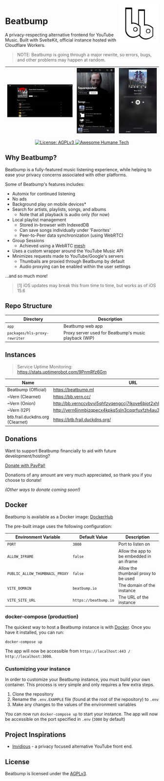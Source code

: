 <img align="right" src=".repo/images/logo-header.png" width="128px" height="128px" />

# Beatbump

A privacy-respecting alternative frontend for YouTube Music. Built with SvelteKit, official instance hosted with
Cloudflare Workers.

> NOTE: Beatbump is going through a major rewrite, so errors, bugs, and other problems may happen at random.

<div align="center">

| <img src=".repo/images/playlist.jpeg" width=""/> | <img src=".repo/images/m_artist.png" width="" height="auto"/> | <img src=".repo/images/m_queue.png" width=""/> |
| ------------------------------------------------ | ------------------------------------------------------------- | ---------------------------------------------- |

</div>
<p align="center">
	  <a href="https://www.gnu.org/licenses/agpl-3.0.en.html">
    <img alt="License: AGPLv3" src="https://shields.io/badge/License-AGPL%20v3-blue.svg">
  </a>
  <a href="https://github.com/humanetech-community/awesome-humane-tech">
    <img alt="Awesome Humane Tech" src="https://raw.githubusercontent.com/humanetech-community/awesome-humane-tech/main/humane-tech-badge.svg?sanitize=true">
  </a>
</p>

## Why Beatbump?

Beatbump is a fully-featured music listening experience, while helping to ease your privacy concerns associated with
other platforms.

Some of Beatbump's features includes:

- Automix for continued listening
- No ads
- Background play on mobile devices\*
- Search for artists, playlists, songs, and albums
  - Note that all playback is audio only (for now)
- Local playlist management
  - Stored in-browser with IndexedDB
  - Can save songs individually under 'Favorites'
  - Peer-to-Peer data synchronization (using WebRTC)
- Group Sessions
  - Achieved using a WebRTC [mesh](https://en.wikipedia.org/wiki/Mesh_networking)
- Uses a custom wrapper around the YouTube Music API
- Minimizes requests made to YouTube/Google's servers
  - Thumbails are proxied through Beatbump by default
  - Audio proxying can be enabled within the user settings

...and so much more!

> [1] iOS updates may break this from time to time, but works as of iOS 15.6

## Repo Structure

| Directory                     | Description                                           |
| ----------------------------- | ----------------------------------------------------- |
| `app`                         | Beatbump web app                                      |
| `packages/hls-proxy-rewriter` | Proxy server used for Beatbump's music playback (WIP) |

## Instances

> Service Uptime Monitoring: https://stats.uptimerobot.com/9PnmRfz6Gm

| Name                             | URL                                                                       |
| -------------------------------- | ------------------------------------------------------------------------- |
| Beatbump (Official)              | https://beatbump.ml                                                       |
| ~Vern (Clearnet)                 | https://bb.vern.cc/                                                       |
| ~Vern (Onion)                    | http://bb.vernccvbvyi5qhfzyqengccj7lkove6bjot2xhh5kajhwvidqafczrad.onion/ |
| ~Vern (I2P)                      | http://vern6inmbjzqpecx4kpkq5sln3cqqrfuxfzh4au3tpxbsfbwbnta.b32.i2p/      |
| btb.frail.duckdns.org (Clearnet) | https://btb.frail.duckdns.org/                                            |

## Donations

Want to support Beatbump financially to aid with future development/hosting?

[Donate with PayPal!](https://www.paypal.com/donate/?hosted_button_id=E6YRHKS2H2KP2)

Donations of any amount are very much appreciated, so thank you if you choose to donate!

_(Other ways to donate coming soon!)_

## Docker

Beatbump is available as a Docker image: [DockerHub](https://hub.docker.com/r/snuffydev/beatbump)

The pre-built image uses the following configuration:

| Environment Variable           | Default Value         | Description                               |
| ------------------------------ | --------------------- | ----------------------------------------- |
| `PORT`                         | `3000`                | Port to listen on                         |
| `ALLOW_IFRAME`                 | `false`               | Allow the app to be embedded in an iframe |
| `PUBLIC_ALLOW_THUMBNAIL_PROXY` | `false`               | Allow the thumbnail proxy to be used      |
| `VITE_DOMAIN`                  | `beatbump.io`         | The domain of the instance                |
| `VITE_SITE_URL`                | `https://beatbump.io` | The URL of the instance                   |

### docker-compose (production)

The quickest way to host a Beatbump instance is with [Docker](https://www.docker.com/get-started). Once you have it
installed, you can run:

```
docker-compose up
```

The app will now be accessible from `https://localhost:443 / http://localhost:3000`.

### Customizing your instance

In order to customize your Beatbump instance, you must build your own container. This process is very simple and only
requires a few extra steps.

1. Clone the repository
2. Rename the `.env.EXAMPLE` file (found at the root of the repository) to `.env`
3. Make any changes to the values of the environment variables

You can now run `docker-compose up` to start your instance. The app will now be accessible on the port specified in
`.env` (`3000` by default)

## Project Inspirations

- [Invidious](https://github.com/iv-org/invidious) - a privacy focused alternative YouTube front end.

## License

Beatbump is licensed under the [AGPLv3](LICENSE).
